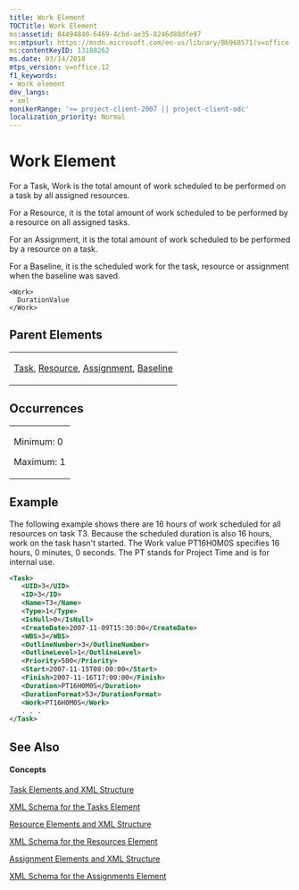 ```yaml
---
title: Work Element
TOCTitle: Work Element
ms:assetid: 84494840-6469-4cbd-ae35-8246d88dfe97
ms:mtpsurl: https://msdn.microsoft.com/en-us/library/Bb968571(v=office.12)
ms:contentKeyID: 13188262
ms.date: 03/14/2018
mtps_version: v=office.12
f1_keywords:
- Work element
dev_langs:
- xml
monikerRange: '>= project-client-2007 || project-client-odc'
localization_priority: Normal
---
```


# Work Element




For a Task, Work is the total amount of work scheduled to be performed on a task by all assigned resources.

For a Resource, it is the total amount of work scheduled to be performed by a resource on all assigned tasks.

For an Assignment, it is the total amount of work scheduled to be performed by a resource on a task.

For a Baseline, it is the scheduled work for the task, resource or assignment when the baseline was saved.

    <Work>
      DurationValue
    </Work>

## Parent Elements

<table>
<colgroup>
<col style="width: 100%" />
</colgroup>
<tbody>
<tr class="odd">
<td><p><a href="task-element.md">Task</a>, <a href="resource-element.md">Resource</a>, <a href="assignment-element.md">Assignment</a>, <a href="baseline-element.md">Baseline</a></p></td>
</tr>
</tbody>
</table>

## Occurrences

<table>
<colgroup>
<col style="width: 100%" />
</colgroup>
<tbody>
<tr class="odd">
<td><p>Minimum: 0</p>
<p>Maximum: 1</p></td>
</tr>
</tbody>
</table>

## Example

The following example shows there are 16 hours of work scheduled for all resources on task T3. Because the scheduled duration is also 16 hours, work on the task hasn't started. The Work value PT16H0M0S specifies 16 hours, 0 minutes, 0 seconds. The PT stands for Project Time and is for internal use.

``` xml
<Task>
   <UID>3</UID>
   <ID>3</ID>
   <Name>T3</Name>
   <Type>1</Type>
   <IsNull>0</IsNull>
   <CreateDate>2007-11-09T15:30:00</CreateDate>
   <WBS>3</WBS>
   <OutlineNumber>3</OutlineNumber>
   <OutlineLevel>1</OutlineLevel>
   <Priority>500</Priority>
   <Start>2007-11-15T08:00:00</Start>
   <Finish>2007-11-16T17:00:00</Finish>
   <Duration>PT16H0M0S</Duration>
   <DurationFormat>53</DurationFormat>
   <Work>PT16H0M0S</Work>
   . . .
</Task>
```

## See Also

#### Concepts

[Task Elements and XML Structure](task-elements-and-xml-structure.md)

[XML Schema for the Tasks Element](xml-schema-for-the-tasks-element.md)

[Resource Elements and XML Structure](resource-elements-and-xml-structure.md)

[XML Schema for the Resources Element](xml-schema-for-the-resources-element.md)

[Assignment Elements and XML Structure](assignment-elements-and-xml-structure.md)

[XML Schema for the Assignments Element](xml-schema-for-the-assignments-element.md)

